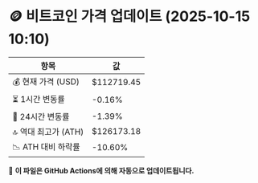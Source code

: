 # 🪙 비트코인 가격 업데이트 (2025-10-15 10:10)

| 항목                | 값 |
|--------------------|----------------|
| 💰 현재 가격 (USD) | $112719.45 |
| ⏳ 1시간 변동률    | -0.16% |
| 📆 24시간 변동률   | -1.39% |
| 🔝 역대 최고가 (ATH) | $126173.18 |
| 📉 ATH 대비 하락률 | -10.60% |

🔄 **이 파일은 GitHub Actions에 의해 자동으로 업데이트됩니다.**
